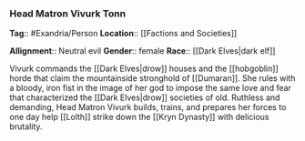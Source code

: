 ### Head Matron Vivurk Tonn
**Tag**:: #Exandria/Person
**Location**:: [[Factions and Societies]]

**Allignment**:: Neutral evil
**Gender**:: female
**Race**:: [[Dark Elves|dark elf]]

Vivurk commands the [[Dark Elves|drow]] houses and the [[hobgoblin]] horde that claim the mountainside stronghold of [[Dumaran]]. She rules with a bloody, iron fist in the image of her god to impose the same love and fear that characterized the [[Dark Elves|drow]] societies of old. Ruthless and demanding, Head Matron Vivurk builds, trains, and prepares her forces to one day help [[Lolth]] strike down the [[Kryn Dynasty]] with delicious brutality.